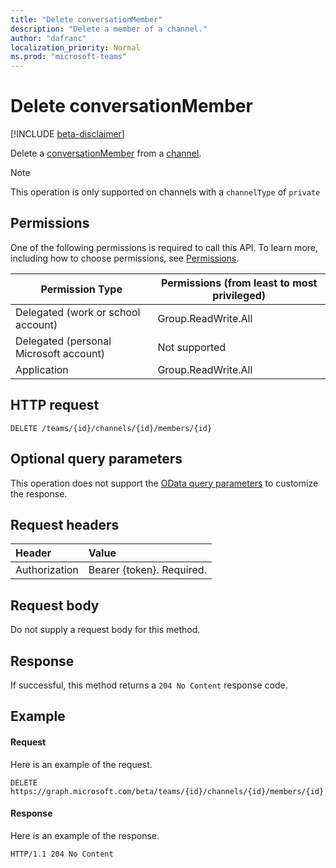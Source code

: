 ```yaml
---
title: "Delete conversationMember"
description: "Delete a member of a channel."
author: "dafranc"
localization_priority: Normal
ms.prod: "microsoft-teams"
---
```


# Delete conversationMember

[!INCLUDE [beta-disclaimer](../../includes/private-preview-disclaimer.md)]

Delete a [conversationMember](../resources/conversationmember.md) from a [channel](../resources/channel.md).

> [!NOTE]
>This operation is only supported on channels with a `channelType` of `private`

## Permissions

One of the following permissions is required to call this API. To learn more, including how to choose permissions, see [Permissions](/graph/permissions-reference).

|Permission Type|Permissions (from least to most privileged)|
|---------|-------------|
|Delegated (work or school account)|Group.ReadWrite.All|
|Delegated (personal Microsoft account)|Not supported|
|Application|Group.ReadWrite.All|

## HTTP request
<!-- { "blockType": "ignored"} -->
```http
DELETE /teams/{id}/channels/{id}/members/{id}
```

## Optional query parameters

This operation does not support the [OData query parameters](/graph/query-parameters) to customize the response.

## Request headers

| Header       | Value |
|:---------------|:--------|
| Authorization  | Bearer {token}. Required.  |

## Request body

Do not supply a request body for this method.

## Response

If successful, this method returns a `204 No Content` response code.

## Example

#### Request

Here is an example of the request.
<!-- {
  "blockType": "request",
  "name": "delete_conversation_member"
} -->
```http
DELETE https://graph.microsoft.com/beta/teams/{id}/channels/{id}/members/{id}
```

#### Response

Here is an example of the response.

<!-- {
  "blockType": "response"
} -->
```http
HTTP/1.1 204 No Content
```